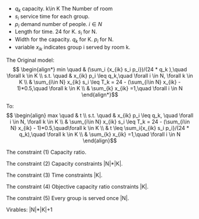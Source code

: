 - $q_k$ capacity. k\in K  The Number of room
- $s_i$ service time for each group.
- $p_i$ demand number of people.  $i \in N$
- Length for time.          24 for K. $s_i$ for N.
- Width for the capacity.   $q_k$ for K. $p_i$  for N.
- variable $x_{ik}$ indicates group i served by room k.

The Original model:
$$
\begin{align*}
min  \quad  & (\sum_i {x_{ik} s_i p_i})/(24 * q_k ),\quad \forall k \in K \\
s.t. \quad  & x_{ik} p_i \leq q_k,\quad  \forall i \in N, \forall k \in K  \\
& \sum_{i\in N} x_{ik} s_i \leq T_k = 24 - (\sum_{i\in N} x_{ik} - 1)*0.5,\quad \forall k \in K \\
& \sum_{k} x_{ik} =1,\quad \forall i \in N
\end{align*}$$

To:
$$
\begin{align}
max \quad & t \\
s.t. \quad  & x_{ik} p_i \leq q_k, \quad \forall i \in N,  \forall k \in K  \\
& \sum_{i\in N} x_{ik} s_i \leq T_k = 24 - (\sum_{i\in N} x_{ik} - 1)*0.5,\quad\forall k \in K \\
& t \leq \sum_i{x_{ik} s_i p_i}/(24 * q_k),\quad  \forall k \in K \\
& \sum_{k} x_{ik} =1,\quad \forall i \in N
\end{align}$$

The constraint (1) Capacity ratio.

The constraint (2) Capacity constraints |N|*|K|.

The constraint (3) Time constraints |K|.

The constraint (4) Objective capacity ratio constraints |K|.

The constraint (5) Every group is served once |N|.

Virables: |N|*|K|+1
